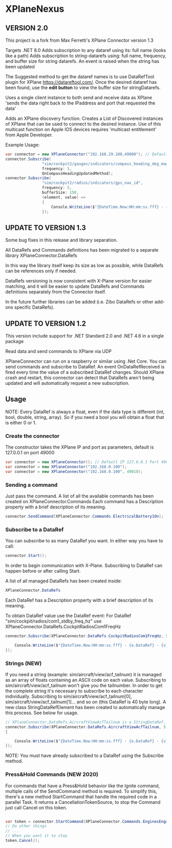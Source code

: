 # XPlaneNexus

## VERSION 2.0
This project is a fork from Max Ferretti's XPlane Connector version 1.3

Targets .NET 8.0
Adds subscription to any dataref using its: full name (looks like a path)
Adds subscription to string-datarefs using:  full name, frequency, and buffer size for string datarefs.  An event is raised when the string has been updated

The Suggested method to get the dataref names is to use DataRefTool plugin for XPlane <https://datareftool.com/>.  Once the desired dataref has been found, use the **edit button** to view the buffer size for stringDatarefs.

Uses a single client instance to both send and receive data as XPlane 'sends the data right back to the IPaddress and port that requested the data'

Adds an XPlane discovery function.  Creates a List of Discovered instances of XPlane that can be used to connect to the desired instance.  Use of this multicast function on Apple IOS devices requires 'multicast entitlement' from Apple Developer.

Example Usage:

```C#
var connector = new XPlaneConnector("192.168.29.100,49000"); // Default IP 127.0.0.1 Port 49000
connector.Subscribe(
                "sim/cockpit2/gauges/indicators/compass_heading_deg_mag",
                frequency: 5,
                OnCompassHeadingUpdatedMethod);
connector.Subscribe(
                "sim/cockpit2/radios/indicators/gps_nav_id",
                frequency: 5,
                bufferSize: 150,
                (element, value) =>
                {
                    Console.WriteLine($"{DateTime.Now:HH:mm:ss.fff} - {element.DataRefPath} - {value}" );
                });
```

## UPDATE TO VERSION 1.3

Some bug fixes in this release and library separation.

All DataRefs and Commands definitions has been migrated to a separate library XPlaneConnector.DataRefs

In this way the library itself keep its size as low as possible, while DataRefs can be references only if needed.

DataRefs versioning is now consistent with X-Plane version for easier matching, and it will be easier to update DataRefs and Commands definitions separately from the Connector itself.

In the future further libraries can be added (i.e. Zibo DataRefs or other add-ons specific DataRefs).

## UPDATE TO VERSION 1.2

This version include support for .NET Standard 2.0 and .NET 4.6 in a single package

Read data and send commands to XPlane via UDP

XPlaneConnector can run on a raspberry or similar using .Net Core.
You can send commands and subscribe to DataRef.
An event OnDataRefReceived is fired every time the value of a subscribed DataRef changes.
Should XPlane crash and restart, this connector can detect that DataRefs aren't being updated and will automatically request a new subscription.

## Usage

NOTE: Every DataRef is always a float, even if the data type is different (int, bool, double, string, array).
So if you need a bool you will obtain a float that is either 0 or 1.

### Create the connector

The constructor takes the XPlane IP and port as parameters, default is 127.0.0.1 on port 49000

```C#
var connector = new XPlaneConnector(); // Default IP 127.0.0.1 Port 49000
var connector = new XPlaneConnector("192.168.0.100"); 
var connector = new XPlaneConnector("192.168.0.100", 49010); 
```

### Sending a command

Just pass the command.
A list of all the available commands has been created on
XPlaneConnector.Commands
Each command has a Description property with a brief description of its meaning.

```C#
connector.SendCommand(XPlaneConnector.Commands.ElectricalBattery1On);
```

### Subscribe to a DataRef

You can subscribe to as many DataRef you want.
In either way you have to call:

```C#
connector.Start();
```

In order to begin communication with X-Plane.
Subscribing to DataRef can happen before or after calling Start.

A list of all managed DataRefs has been created inside:

```C#
XPlaneConnector.DataRefs
```

Each DataRef has a Description property with a brief description of its meaning.

To obtain DataRef value use the DataRef event:
For DataRef "sim/cockpit/radios/com1_stdby_freq_hz" use XPlaneConnector.DataRefs.CockpitRadiosCom1FreqHz

```C#
connector.Subscribe(XPlaneConnector.DataRefs.CockpitRadiosCom1FreqHz, 5, (e, v) => {

    Console.WriteLine($"{DateTime.Now:HH:mm:ss.fff} - {e.DataRef} - {v}");
});
```

### Strings (NEW)

If you need a string (example: sim/aircraft/view/acf_tailnum) it is managed as an array of floats containing an ASCII code on each value.
Subscribing to sim/aircraft/view/acf_tailnum won't give you the tailnumber.
In order to get the complete string it's necessary to subscribe to each character individually.
Subscribing to sim/aircraft/view/acf_tailnum[0], sim/aircraft/view/acf_tailnum[1]... and so on (this DataRef is 40 byte long).
A new class StringDataRefElement has been created to automatically manage this process.
See below for usage.

```C#
// XPlaneConnector.DataRefs.AircraftViewAcfTailnum is a StringDataRef, in this case value is a string, not a float
connector.Subscribe(XPlaneConnector.DataRefs.AircraftViewAcfTailnum, 5, (element, value) =>
{

    Console.WriteLine($"{DateTime.Now:HH:mm:ss.fff} - {e.DataRef} - {v}"); // v is a string
});
```

NOTE: You must have already subscribed to a DataRef using the Subscribe method.

### Press&Hold Commands (NEW 2020)

For commands that have a Press&Hold behavior like the Ignite command, multiple calls of the SendCommand method is required.
To simplify this, there's a new method StartCommand that handle the required code in a parallel Task.
It returns a CancellationTokenSource, to stop the Command just call Cancel on this token.

```C#

var token = connector.StartCommand(XPlaneConnector.Commands.EnginesEngageStarters);
// Do other things 
// ...
// When you want it to stop
token.Cancel();

```
